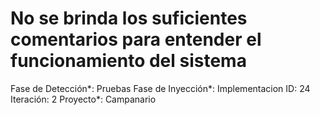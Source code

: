 # No se brinda los suficientes comentarios para entender el funcionamiento del sistema

Fase de Detección*: Pruebas
Fase de Inyección*: Implementacion
ID: 24
Iteración: 2
Proyecto*: Campanario